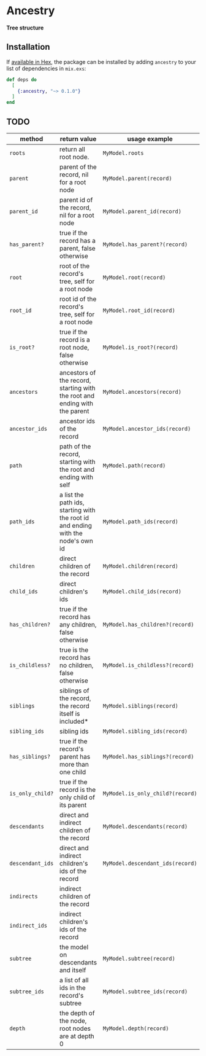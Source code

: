 # Ancestry

**Tree structure**

## Installation

If [available in Hex](https://hex.pm/docs/publish), the package can be installed
by adding `ancestry` to your list of dependencies in `mix.exs`:

```elixir
def deps do
  [
    {:ancestry, "~> 0.1.0"}
  ]
end
```

## TODO

|  method           | return value | usage example | finished? |
|-------------------|--------------------------|---------------|-----------|
|`roots`            |return all root node.| `MyModel.roots` | `true` |
|`parent`           |parent of the record, nil for a root node| `MyModel.parent(record)` | `true` |
|`parent_id`        |parent id of the record, nil for a root node| `MyModel.parent_id(record)` | `true` |
|`has_parent?`      |true if the record has a parent, false otherwise| `MyModel.has_parent?(record)` | `true` |
|`root`             |root of the record's tree, self for a root node| `MyModel.root(record)` | `true` |
|`root_id`          |root id of the record's tree, self for a root node| `MyModel.root_id(record)` | `true` |
|`is_root?`         |  true if the record is a root node, false otherwise| `MyModel.is_root?(record)` | `true` |
|`ancestors`        |ancestors of the record, starting with the root and ending with the parent| `MyModel.ancestors(record)` | `true` |
|`ancestor_ids`     |ancestor ids of the record| `MyModel.ancestor_ids(record)` | `true` |
|`path`             |path of the record, starting with the root and ending with self| `MyModel.path(record)` | `false`|
|`path_ids`         |a list the path ids, starting with the root id and ending with the node's own id| `MyModel.path_ids(record)`| `false` |
|`children`         |direct children of the record| `MyModel.children(record)` | `true` |
|`child_ids`        |direct children's ids| `MyModel.child_ids(record)`| `true` |
|`has_children?`    |true if the record has any children, false otherwise| `MyModel.has_children?(record)` | `true` |
|`is_childless?`    |true is the record has no children, false otherwise| `MyModel.is_childless?(record)` | `true` |
|`siblings`         |siblings of the record, the record itself is included*| `MyModel.siblings(record)` | `true` |
|`sibling_ids`      |sibling ids| `MyModel.sibling_ids(record)` | `false` |
|`has_siblings?`    |true if the record's parent has more than one child| `MyModel.has_siblings?(record)` | `true` |
|`is_only_child?`   |true if the record is the only child of its parent| `MyModel.is_only_child?(record)`| `false`|
|`descendants`      |direct and indirect children of the record| `MyModel.descendants(record)`| `false` |
|`descendant_ids`   |direct and indirect children's ids of the record| `MyModel.descendant_ids(record)` | `false` |
|`indirects`        |indirect children of the record| | |
|`indirect_ids`     |indirect children's ids of the record| | |
|`subtree`          |the model on descendants and itself| `MyModel.subtree(record)` | `false` |
|`subtree_ids`      |a list of all ids in the record's subtree| `MyModel.subtree_ids(record)`| `false` |
|`depth`            |the depth of the node, root nodes are at depth 0| `MyModel.depth(record)`| `false` |
